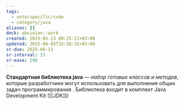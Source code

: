```yaml
---
tags:
  - note/specific/code
  - category/java
aliases: []
deck: obsidian::work
created: 2025-05-23 09:25:11+03:00
updated: 2025-06-05T16:58:35+03:00
sr-due: 2025-06-11
sr-interval: 15
sr-ease: 290
---
```


**Стандартная библиотека java**
—
*набор готовых классов и методов*, которые разработчики могут использовать для выполнения общих задач программирования . Библиотека входит в комплект Java Development Kit ([[JDK]])
